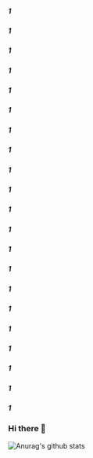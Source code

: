 ##### 1
##### 1
##### 1
##### 1
##### 1
##### 1
##### 1
##### 1
##### 1
##### 1
##### 1
##### 1
##### 1
##### 1
##### 1
##### 1
##### 1
##### 1
##### 1
##### 1
##### 1
### Hi there 👋



![Anurag's github stats](https://github-readme-stats.vercel.app/api?username=XIADENGMA&show_icons=true&title_color=fff&icon_color=79ff97&text_color=9f9f9f&bg_color=151515)
